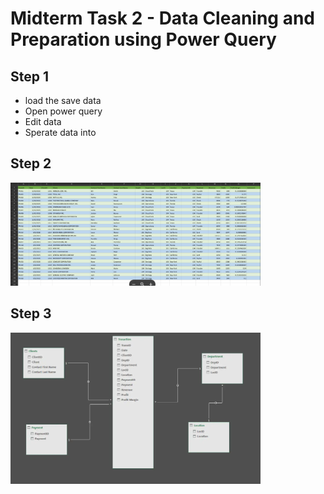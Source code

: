 
# Midterm Task 2 - Data Cleaning and Preparation using Power Query

## Step 1
- load the save data
- Open power query
- Edit data
- Sperate data into 
## Step 2
<img src="Images/DATA.Cy.png" alt="Alt Text" Width="400" heigth="300">

## Step 3
<img src="Images/ERD.CY.png" alt="Alt Text" Width="400" heigth="300">



